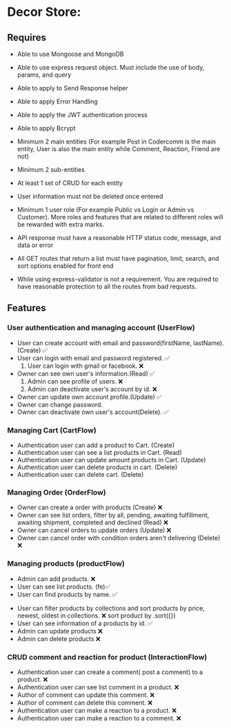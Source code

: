 # Decor Store:

## Requires

- Able to use Mongoose and MongoDB
- Able to use express request object. Must include the use of body, params, and query
- Able to apply to Send Response helper
- Able to apply Error Handling
- Able to apply the JWT authentication process
- Able to apply Bcrypt

- Minimum 2 main entities (For example Post in Codercomm is the main entity, User is also the main entity while Comment, Reaction, Friend are not)
- Minimum 2 sub-entities 
- At least 1 set of CRUD for each entity
- User information must not be deleted once entered
- Minimum 1 user role (For example Public vs Login or Admin vs Customer). More  roles and features that are related to different roles will be rewarded with extra marks.
- API response must have a reasonable HTTP status code, message, and data or error
- All GET routes that return a list must have pagination, limit, search, and sort options enabled for front end
- While using express-validator is not a requirement. You are required to have reasonable protection to all the routes from bad requests.

## Features

### User authentication and managing account (UserFlow)
- User can create account with email and password(firstName, lastName).(Create) ✅
- User can login with email and password registered. ✅
    1. User can login with gmail or facebook. ❌
- Owner can see own user's information.(Read) ✅
    1. Admin can see profile of users. ❌
    2. Admin can deactivate user's account by id. ❌
- Owner can update own account profile.(Update) ✅
- Owner can change password. 
- Owner can deactivate own user's account(Delete). ✅

### Managing Cart (CartFlow)
- Authentication user can add a product to Cart. (Create) 
- Authentication user can see a list products in Cart. (Read)  
- Authentication user can update amount products in Cart. (Update) 
- Authentication user can delete products in cart. (Delete) 
- Authentication user can delete cart. (Delete) 

### Managing Order (OrderFlow)
- Owner can create a order with products (Create) ❌
- Owner can see list orders, filter by all, pending, awaiting fulfillment, awaiting shipment, completed and declined  (Read) ❌
- Owner can cancel orders to update orders (Update) ❌
- Owner can cancel order with condition orders aren't delivering (Delete) ❌

### Managing products (productFlow)
- Admin can add products. ❌
- User can see list products.  (fe)✅
- User can find products by name. ✅
<!-- - User can add a product to Cart. (fe) -->
- User can filter products by collections and sort products by price, newest, oldest in collections. ❌ sort product by .sort({})
- User can see information of a products by id. ✅
- Admin can update products ❌
- Admin can delete products ❌

### CRUD comment and reaction for product (InteractionFlow)
- Authentication user can create a comment( post a comment) to a product. ❌
- Authentication user can see list comment in a product. ❌
- Author of comment can update this comment. ❌
- Author of comment can delete this comment. ❌
- Authentication user can make a reaction to a product. ❌
- Authentication user can make a reaction to a comment. ❌



<!-- Question for mention Minh:
    - 1 Cart chưá 1 product được không?
    - Vậy lúc tạo order là mình dùng array gộp các cart lại đúng k?
    
 -->